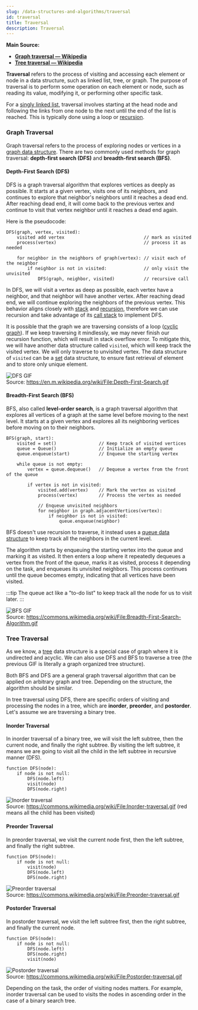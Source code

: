 ```yaml
---
slug: /data-structures-and-algorithms/traversal
id: traversal
title: Traversal
description: Traversal
---
```


**Main Source:**

- **[Graph traversal — Wikipedia](https://en.wikipedia.org/wiki/Graph_traversal)**
- **[Tree traversal — Wikipedia](https://en.wikipedia.org/wiki/Tree_traversal)**

**Traversal** refers to the process of visiting and accessing each element or node in a data structure, such as linked list, tree, or graph. The purpose of traversal is to perform some operation on each element or node, such as reading its value, modifying it, or performing other specific task.

For a [singly linked list](/data-structures-and-algorithms/linked-list), traversal involves starting at the head node and following the links from one node to the next until the end of the list is reached. This is typically done using a loop or [recursion](/data-structures-and-algorithms/recursion#linked-list-traversal).

### Graph Traversal

Graph traversal refers to the process of exploring nodes or vertices in a [graph data structure](/data-structures-and-algorithms/graph). There are two commonly used methods for graph traversal: **depth-first search (DFS)** and **breadth-first search (BFS)**.

#### Depth-First Search (DFS)

DFS is a graph traversal algorithm that explores vertices as deeply as possible. It starts at a given vertex, visits one of its neighbors, and continues to explore that neighbor's neighbors until it reaches a dead end. After reaching dead end, it will come back to the previous vertex and continue to visit that vertex neighbor until it reaches a dead end again.

Here is the pseudocode:

```
DFS(graph, vertex, visited):
    visited add vertex                              // mark as visited
    process(vertex)                                 // process it as needed

    for neighbor in the neighbors of graph(vertex): // visit each of the neighbor
        if neighbor is not in visited:              // only visit the unvisited
            DFS(graph, neighbor, visited)           // recursive call
```

In DFS, we will visit a vertex as deep as possible, each vertex have a neighbor, and that neighbor will have another vertex. After reaching dead end, we will continue exploring the neighbors of the previous vertex. This behavior aligns closely with [stack](/data-structures-and-algorithms/stack) and [recursion](/data-structures-and-algorithms/recursion), therefore we can use recursion and take advantage of its [call stack](/data-structures-and-algorithms/recursion#call-stack) to implement DFS.

It is possible that the graph we are traversing consists of a loop ([cyclic graph](/data-structures-and-algorithms/graph#cyclic)). If we keep traversing it mindlessly, we may never finish our recursion function, which will result in stack overflow error. To mitigate this, we will have another data structure called `visited`, which will keep track the visited vertex. We will only traverse to unvisited vertex. The data structure of `visited` can be a [set](/data-structures-and-algorithms/set) data structure, to ensure fast retrieval of element and to store only unique element.

![DFS GIF](./dfs.gif)  
Source: https://en.m.wikipedia.org/wiki/File:Depth-First-Search.gif

#### Breadth-First Search (BFS)

BFS, also called **level-order search**, is a graph traversal algorithm that explores all vertices of a graph at the same level before moving to the next level. It starts at a given vertex and explores all its neighboring vertices before moving on to their neighbors.

```
BFS(graph, start):
    visited = set()                // Keep track of visited vertices
    queue = Queue()                // Initialize an empty queue
    queue.enqueue(start)           // Enqueue the starting vertex

    while queue is not empty:
        vertex = queue.dequeue()   // Dequeue a vertex from the front of the queue

        if vertex is not in visited:
            visited.add(vertex)    // Mark the vertex as visited
            process(vertex)        // Process the vertex as needed

            // Enqueue unvisited neighbors
            for neighbor in graph.adjacentVertices(vertex):
                if neighbor is not in visited:
                    queue.enqueue(neighbor)
```

BFS doesn't use recursion to traverse, it instead uses a [queue data structure](/data-structures-and-algorithms/queue) to keep track all the neighbors in the current level.

The algorithm starts by enqueuing the starting vertex into the queue and marking it as visited. It then enters a loop where it repeatedly dequeues a vertex from the front of the queue, marks it as visited, process it depending on the task, and enqueues its unvisited neighbors. This process continues until the queue becomes empty, indicating that all vertices have been visited.

:::tip
The queue act like a "to-do list" to keep track all the node for us to visit later.
:::

![BFS GIF](./bfs.gif)  
Source: https://commons.wikimedia.org/wiki/File:Breadth-First-Search-Algorithm.gif

### Tree Traversal

As we know, a [tree](/data-structures-and-algorithms/tree) data structure is a special case of graph where it is undirected and acyclic. We can also use DFS and BFS to traverse a tree (the previous GIF is literally a graph organized tree structure).

Both BFS and DFS are a general graph traversal algorithm that can be applied on arbitrary graph and tree. Depending on the structure, the algorithm should be similar.

In tree traversal using DFS, there are specific orders of visiting and processing the nodes in a tree, which are **inorder**, **preorder**, and **postorder**. Let's assume we are traversing a binary tree.

#### Inorder Traversal

In inorder traversal of a binary tree, we will visit the left subtree, then the current node, and finally the right subtree. By visiting the left subtree, it means we are going to visit all the child in the left subtree in recursive manner (DFS).

```
function DFS(node):
    if node is not null:
        DFS(node.left)
        visit(node)
        DFS(node.right)
```

![Inorder traversal](./inorder.gif)  
Source: https://commons.wikimedia.org/wiki/File:Inorder-traversal.gif (red means all the child has been visited)

#### Preorder Traversal

In preorder traversal, we visit the current node first, then the left subtree, and finally the right subtree.

```
function DFS(node):
    if node is not null:
        visit(node)
        DFS(node.left)
        DFS(node.right)
```

![Preorder traversal](./preorder.gif)  
Source: https://commons.wikimedia.org/wiki/File:Preorder-traversal.gif

#### Postorder Traversal

In postorder traversal, we visit the left subtree first, then the right subtree, and finally the current node.

```
function DFS(node):
    if node is not null:
        DFS(node.left)
        DFS(node.right)
        visit(node)
```

![Postorder traversal](./postorder.gif)  
Source: https://commons.wikimedia.org/wiki/File:Postorder-traversal.gif

Depending on the task, the order of visiting nodes matters. For example, inorder traversal can be used to visits the nodes in ascending order in the case of a binary search tree.
